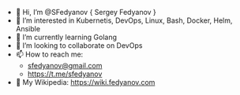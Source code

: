 - 👋 Hi, I’m @SFedyanov { Sergey Fedyanov }
- 👀 I’m interested in Kubernetis, DevOps, Linux, Bash, Docker, Helm, Ansible
- 🌱 I’m currently learning Golang
- 💞️ I’m looking to collaborate on DevOps
- 📫 How to reach me: 
  - sfedyanov@gmail.com
  - https://t.me/sfedyanov
- :blue_book: My Wikipedia: https://wiki.fedyanov.com
<!---
SFedyanov/SFedyanov is a ✨ special ✨ repository because its `README.md` (this file) appears on your GitHub profile.
You can click the Preview link to take a look at your changes.
--->

